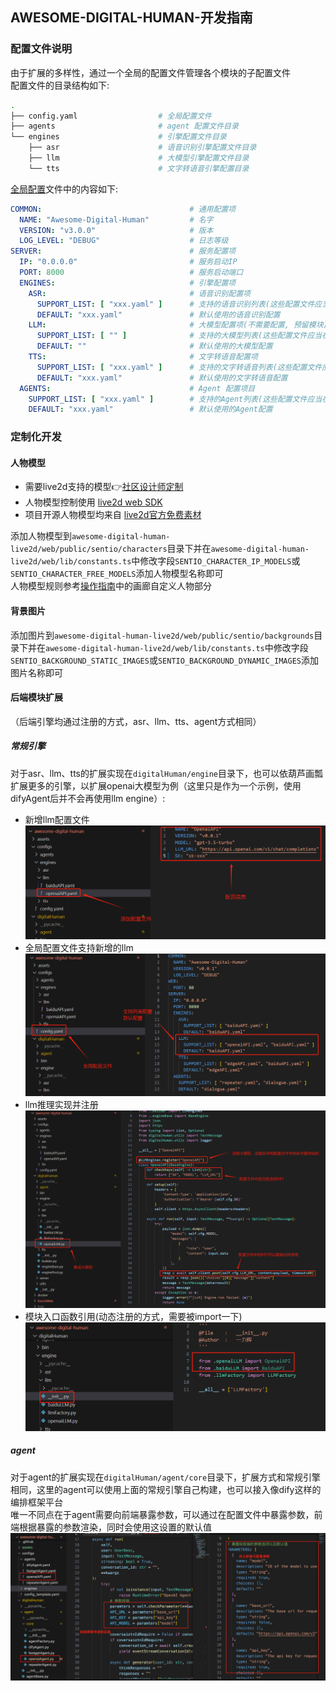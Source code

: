 ## AWESOME-DIGITAL-HUMAN-开发指南

### 配置文件说明
由于扩展的多样性，通过一个全局的配置文件管理各个模块的子配置文件    
配置文件的目录结构如下:  
```bash
.
├── config.yaml                  # 全局配置文件
├── agents                       # agent 配置文件目录
└── engines                      # 引擎配置文件目录
    ├── asr                      # 语音识别引擎配置文件目录
    ├── llm                      # 大模型引擎配置文件目录
    └── tts                      # 文字转语音引擎配置目录
```
[全局配置](configs/config.yaml)文件中的内容如下:  
```yaml
COMMON:                                 # 通用配置项
  NAME: "Awesome-Digital-Human"         # 名字
  VERSION: "v3.0.0"                     # 版本
  LOG_LEVEL: "DEBUG"                    # 日志等级
SERVER:                                 # 服务配置项
  IP: "0.0.0.0"                         # 服务启动IP
  PORT: 8000                            # 服务启动端口
  ENGINES:                              # 引擎配置项
    ASR:                                # 语音识别配置项
      SUPPORT_LIST: [ "xxx.yaml" ]      # 支持的语音识别列表(这些配置文件应当在configs/engines/asr目录下)
      DEFAULT: "xxx.yaml"               # 默认使用的语音识别配置
    LLM:                                # 大模型配置项(不需要配置, 预留模块)
      SUPPORT_LIST: [ "" ]              # 支持的大模型列表(这些配置文件应当在configs/engines/llm目录下)
      DEFAULT: ""                       # 默认使用的大模型配置
    TTS:                                # 文字转语音配置项
      SUPPORT_LIST: [ "xxx.yaml" ]      # 支持的文字转语音列表(这些配置文件应当在configs/engines/tts目录下)
      DEFAULT: "xxx.yaml"               # 默认使用的文字转语音配置
  AGENTS:                               # Agent 配置项目
    SUPPORT_LIST: [ "xxx.yaml" ]        # 支持的Agent列表(这些配置文件应当在configs/agents目录下)
    DEFAULT: "xxx.yaml"                 # 默认使用的Agent配置
```

### 定制化开发
#### 人物模型
* 需要live2d支持的模型👉[社区设计师定制](https://light4ai.feishu.cn/share/base/form/shrcnb0d1Au4dvMaswHNGDbUNTR)  
* 人物模型控制使用 [live2d web SDK](https://www.live2d.com/en/sdk/about/)  
* 项目开源人物模型均来自 [live2d官方免费素材](https://www.live2d.com/zh-CHS/learn/sample/)   

添加人物模型到`awesome-digital-human-live2d/web/public/sentio/characters`目录下并在`awesome-digital-human-live2d/web/lib/constants.ts`中修改字段`SENTIO_CHARACTER_IP_MODELS`或`SENTIO_CHARACTER_FREE_MODELS`添加人物模型名称即可  
人物模型规则参考[操作指南](https://light4ai.feishu.cn/docx/XmGFd5QJwoBdDox8M7zcAcRJnje)中的画廊自定义人物部分
#### 背景图片
添加图片到`awesome-digital-human-live2d/web/public/sentio/backgrounds`目录下并在`awesome-digital-human-live2d/web/lib/constants.ts`中修改字段`SENTIO_BACKGROUND_STATIC_IMAGES`或`SENTIO_BACKGROUND_DYNAMIC_IMAGES`添加图片名称即可
#### 后端模块扩展
（后端引擎均通过注册的方式，asr、llm、tts、agent方式相同）
##### 常规引擎  
对于asr、llm、tts的扩展实现在`digitalHuman/engine`目录下，也可以依葫芦画瓢扩展更多的引擎，以扩展openai大模型为例（这里只是作为一个示例，使用difyAgent后并不会再使用llm engine）:  
* 新增llm配置文件  
![](../assets/llm-extend-1.png)
* 全局配置文件支持新增的llm  
![](../assets/llm-extend-2.png)
* llm推理实现并注册  
![](../assets/llm-extend-3.png)
* 模块入口函数引用(动态注册的方式，需要被import一下)  
![](../assets/llm-extend-4.png)
##### agent
对于agent的扩展实现在`digitalHuman/agent/core`目录下，扩展方式和常规引擎相同，这里的agent可以使用上面的常规引擎自己构建，也可以接入像dify这样的编排框架平台  
唯一不同点在于agent需要向前端暴露参数，可以通过在配置文件中暴露参数，前端根据暴露的参数渲染，同时会使用这设置的默认值  
![](../assets/agent-extend-1.png)